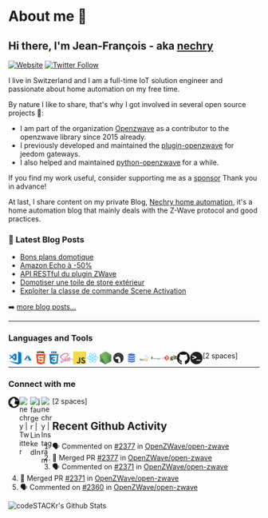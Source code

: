 # About me 👋

## Hi there, I'm Jean-François - aka [nechry][website]

[![Website](https://img.shields.io/website?label=nechry-automation.ch&style=for-the-badge&url=https%3A%2F%2Fnechry-automation.ch)][website]
[![Twitter Follow](https://img.shields.io/twitter/follow/nechry?color=1DA1F2&logo=twitter&style=for-the-badge)](https://twitter.com/intent/follow?original_referer=https%3A%2F%2Fgithub.com%2Fnechry&screen_name=nechry)

I live in Switzerland and I am a full-time IoT solution engineer and passionate about home automation on my free time.

By nature I like to share, that's why I got involved in several open source projects 🔭:

- I am part of the organization [Openzwave][Openzwave] as a contributor to the openzwave library since 2015 already.
- I previously developed and maintained the [plugin-openzwave][plugin-openzwave] for jeedom gateways.
- I also helped and maintained [python-openzwave][python-openzwave] for a while.

If you find my work useful, consider supporting me as a [sponsor][sponsor] Thank you in advance!

At last, I share content on my private Blog, [Nechry home automation][website], it's a home automation blog that mainly deals with the Z-Wave protocol and good practices.

### 📕 Latest Blog Posts
<!-- BLOG-POST-LIST:START -->
- [Bons plans domotique](https://nechry-automation.ch/2018/06/11/bons-plans-du-jour-2-2-2/?utm_source=rss&utm_medium=rss&utm_campaign=bons-plans-du-jour-2-2-2)
- [Amazon Echo à -50%](https://nechry-automation.ch/2018/06/11/amazon-echo-a-50/?utm_source=rss&utm_medium=rss&utm_campaign=amazon-echo-a-50)
- [API RESTful du plugin ZWave](https://nechry-automation.ch/2018/06/07/api-restful/?utm_source=rss&utm_medium=rss&utm_campaign=api-restful)
- [Domotiser une toile de store extérieur](https://nechry-automation.ch/2018/05/30/domotiser-toile-store/?utm_source=rss&utm_medium=rss&utm_campaign=domotiser-toile-store)
- [Exploiter la classe de commande Scene Activation](https://nechry-automation.ch/2018/05/28/exploiter-cc-scene-activation/?utm_source=rss&utm_medium=rss&utm_campaign=exploiter-cc-scene-activation)
<!-- BLOG-POST-LIST:END -->

➡️ [more blog posts...][website]

---

### Languages and Tools

<img align="left" alt="Visual Studio Code" width="26px" src="https://raw.githubusercontent.com/github/explore/80688e429a7d4ef2fca1e82350fe8e3517d3494d/topics/visual-studio-code/visual-studio-code.png"></img>
<img align="left" alt="Microsoft Azure" width="26px" src="https://raw.githubusercontent.com/github/explore/80688e429a7d4ef2fca1e82350fe8e3517d3494d/topics/azure/azure.png"></img>
<img align="left" alt="HTML5" width="26px" src="https://raw.githubusercontent.com/github/explore/80688e429a7d4ef2fca1e82350fe8e3517d3494d/topics/html/html.png"></img>
<img align="left" alt="CSS3" width="26px" src="https://raw.githubusercontent.com/github/explore/80688e429a7d4ef2fca1e82350fe8e3517d3494d/topics/css/css.png"></img>
<img align="left" alt="Sass" width="26px" src="https://raw.githubusercontent.com/github/explore/80688e429a7d4ef2fca1e82350fe8e3517d3494d/topics/sass/sass.png"></img>
<img align="left" alt="JavaScript" width="26px" src="https://raw.githubusercontent.com/github/explore/80688e429a7d4ef2fca1e82350fe8e3517d3494d/topics/javascript/javascript.png"></img>
<img align="left" alt="React" width="26px" src="https://raw.githubusercontent.com/github/explore/80688e429a7d4ef2fca1e82350fe8e3517d3494d/topics/react/react.png"></img>
<img align="left" alt="Node.js" width="26px" src="https://raw.githubusercontent.com/github/explore/80688e429a7d4ef2fca1e82350fe8e3517d3494d/topics/nodejs/nodejs.png"></img>
<img align="left" alt="Deno" width="26px" src="https://raw.githubusercontent.com/github/explore/361e2821e2dea67711cde99c9c40ed357061cf27/topics/deno/deno.png"></img>
<img align="left" alt="SQL" width="26px" src="https://raw.githubusercontent.com/github/explore/80688e429a7d4ef2fca1e82350fe8e3517d3494d/topics/sql/sql.png"></img>
<img align="left" alt="MySQL" width="26px" src="https://raw.githubusercontent.com/github/explore/80688e429a7d4ef2fca1e82350fe8e3517d3494d/topics/mysql/mysql.png"></img>
<img align="left" alt="MongoDB" width="26px" src="https://raw.githubusercontent.com/github/explore/80688e429a7d4ef2fca1e82350fe8e3517d3494d/topics/mongodb/mongodb.png"></img>
<img align="left" alt="Git" width="26px" src="https://raw.githubusercontent.com/github/explore/80688e429a7d4ef2fca1e82350fe8e3517d3494d/topics/git/git.png"></img>
<img align="left" alt="GitHub" width="26px" src="https://raw.githubusercontent.com/github/explore/78df643247d429f6cc873026c0622819ad797942/topics/github/github.png"></img>
<img align="left" alt="Terminal" width="26px" src="https://raw.githubusercontent.com/github/explore/80688e429a7d4ef2fca1e82350fe8e3517d3494d/topics/terminal/terminal.png"></img>

[2 spaces]

---

### Connect with me

[<img align="left" alt="nechry-automation" width="22px" src="https://raw.githubusercontent.com/iconic/open-iconic/master/svg/globe.svg" />][website]
[<img align="left" alt="nechry | Twitter" width="22px" src="https://cdn.jsdelivr.net/npm/simple-icons@v3/icons/twitter.svg" />][twitter]
[<img align="left" alt="jfauger | LinkedIn" width="22px" src="https://cdn.jsdelivr.net/npm/simple-icons@v3/icons/linkedin.svg" />][linkedin]
[<img align="left" alt="nechry | Instagram" width="22px" src="https://cdn.jsdelivr.net/npm/simple-icons@v3/icons/instagram.svg" />][instagram]

[2 spaces]

[website]: https://nechry-automation.ch
[twitter]: https://twitter.com/nechry
[instagram]: https://instagram.com/nechry
[linkedin]: https://linkedin.com/in/jfauger
[sponsor]: https://github.com/sponsors/nechry
[Openzwave]: https://github.com/OpenZWave
[plugin-openzwave]: https://github.com/jeedom/plugin-openzwave
[python-openzwave]: https://github.com/OpenZWave/python-openzwave

## Recent Github Activity
<!--START_SECTION:activity-->
1. 🗣 Commented on [#2377](https://github.com//OpenZWave/open-zwave/issues/2377) in [OpenZWave/open-zwave](https://github.com//OpenZWave/open-zwave)
2. 🎉 Merged PR [#2377](https://github.com//OpenZWave/open-zwave/pull/2377) in [OpenZWave/open-zwave](https://github.com//OpenZWave/open-zwave)
3. 🗣 Commented on [#2371](https://github.com//OpenZWave/open-zwave/issues/2371) in [OpenZWave/open-zwave](https://github.com//OpenZWave/open-zwave)
4. 🎉 Merged PR [#2371](https://github.com//OpenZWave/open-zwave/pull/2371) in [OpenZWave/open-zwave](https://github.com//OpenZWave/open-zwave)
5. 🗣 Commented on [#2360](https://github.com//OpenZWave/open-zwave/issues/2360) in [OpenZWave/open-zwave](https://github.com//OpenZWave/open-zwave)
<!--END_SECTION:activity-->

<img align="left" alt="codeSTACKr's Github Stats" src="https://github-readme-stats.codestackr.vercel.app/api?username=nechry&show_icons=true&hide_border=true" />



